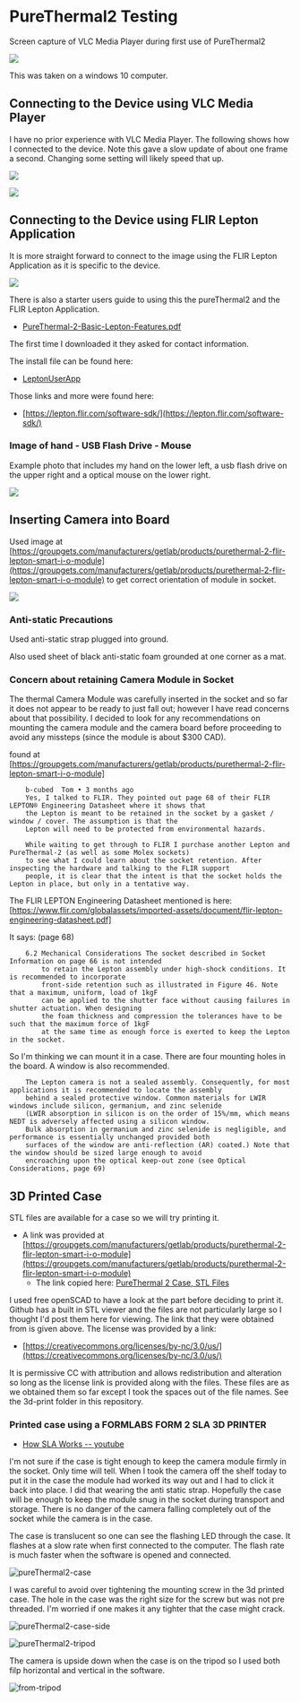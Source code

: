 # PureThermal2 Testing

Screen capture of VLC Media Player during first use of PureThermal2

![](images/screenshot.jpg)

This was taken on a windows 10 computer.

## Connecting to the Device using VLC Media Player

I have no prior experience with VLC Media Player. The following shows how I connected to the device.
Note this gave a slow update of about one frame a second. Changing some setting will likely speed that up.

![](images/vlc-open01.jpg)

![](images/vlc-device.jpg)

## Connecting to the Device using FLIR Lepton Application

It is more straight forward to connect to the image using the FLIR Lepton Application as it is specific to the device.

![](images/leptonImage.jpg)

There is also a starter users guide to using this the pureThermal2 and the FLIR Lepton Application.

* [PureThermal-2-Basic-Lepton-Features.pdf](https://lepton.flir.com/wp-content/uploads/2015/06/PureThermal-2-Basic-Lepton-Features.pdf)

The first time I downloaded it they asked for contact information.

The install file can be found here:

* [LeptonUserApp](https://lepton.flir.com/wp-content/uploads/2015/06/LeptonUserApp_1.3.2.msi_.zip)

Those links and more were found here:

* [https://lepton.flir.com/software-sdk/](https://lepton.flir.com/software-sdk/)

### Image of hand - USB Flash Drive - Mouse

Example photo that includes my hand on the lower left, a usb flash drive on the upper right and a optical mouse on the lower right.

![](images/hand-flashdrive-mouse.jpg)

## Inserting Camera into Board
 
Used image at [https://groupgets.com/manufacturers/getlab/products/purethermal-2-flir-lepton-smart-i-o-module](https://groupgets.com/manufacturers/getlab/products/purethermal-2-flir-lepton-smart-i-o-module)
to get correct orientation of module in socket. 
 
![](https://groupgets-files.s3.amazonaws.com/PT2/PT2_Description_Diagram.png)
 
### Anti-static Precautions

Used anti-static strap plugged into ground.

Also used sheet of black anti-static foam grounded at one corner as a mat.

### Concern about retaining Camera Module in Socket

The thermal Camera Module was carefully inserted in the socket and so far it does not appear to be ready to just fall out; however I have read concerns about 
that possibility. I decided to look for any recommendations on mounting the camera module and the camera board before proceeding to avoid any missteps 
(since the module is about $300 CAD).

found at [https://groupgets.com/manufacturers/getlab/products/purethermal-2-flir-lepton-smart-i-o-module]

~~~~
    b-cubed  Tom • 3 months ago
    Yes, I talked to FLIR. They pointed out page 68 of their FLIR LEPTON® Engineering Datasheet where it shows that 
	the Lepton is meant to be retained in the socket by a gasket / window / cover. The assumption is that the 
	Lepton will need to be protected from environmental hazards.

    While waiting to get through to FLIR I purchase another Lepton and PureThermal-2 (as well as some Molex sockets) 
	to see what I could learn about the socket retention. After inspecting the hardware and talking to the FLIR support 
	people, it is clear that the intent is that the socket holds the Lepton in place, but only in a tentative way.
~~~~

The FLIR LEPTON Engineering Datasheet mentioned is here:
[https://www.flir.com/globalassets/imported-assets/document/flir-lepton-engineering-datasheet.pdf​] 

It says: (page 68)

~~~~
    6.2 Mechanical Considerations The socket described in Socket Information on page 66 is not intended 
	    to retain the Lepton assembly under high-shock conditions. It is recommended to incorporate 
		front-side retention such as illustrated in Figure 46. Note that a maximum, uniform, load of 1kgF 
		can be applied to the shutter face without causing failures in shutter actuation. When designing 
		the foam thickness and compression the tolerances have to be such that the maximum force of 1kgF 
		at the same time as enough force is exerted to keep the Lepton in the socket. 
~~~~

So I'm thinking we can mount it in a case. There are four mounting holes in the board. A window is also recommended. 

~~~~
    The Lepton camera is not a sealed assembly. Consequently, for most applications it is recommended to locate the assembly 
    behind a sealed protective window. Common materials for LWIR windows include silicon, germanium, and zinc selenide 
    (LWIR absorption in silicon is on the order of 15%/mm, which means NEDT is adversely affected using a silicon window. 
    Bulk absorption in germanium and zinc selenide is negligible, and performance is essentially unchanged provided both 
    surfaces of the window are anti-reflection (AR) coated.) Note that the window should be sized large enough to avoid 
    encroaching upon the optical keep-out zone (see Optical Considerations, page 69)
~~~~

## 3D Printed Case

STL files are available for a case so we will try printing it.

* A link was provided at [https://groupgets.com/manufacturers/getlab/products/purethermal-2-flir-lepton-smart-i-o-module](https://groupgets.com/manufacturers/getlab/products/purethermal-2-flir-lepton-smart-i-o-module)
    * The link copied here: [PureThermal 2 Case, STL Files](https://groupgets-files.s3.amazonaws.com/PT2/PT2_Case.zip)
	
I used free openSCAD to have a look at the part before deciding to print it. Github has a built in STL viewer and the files are not 
particularly large so I thought I'd post them here for viewing. The link that they were obtained from is given above. The license was provided by
a link:

* [https://creativecommons.org/licenses/by-nc/3.0/us/](https://creativecommons.org/licenses/by-nc/3.0/us/)

It is permissive CC with attribution and allows redistribution and alteration so long as the license link is provided along with the files. 
These files are as we obtained them so far except I took the spaces out of the file names. See the 3d-print folder in this repository.

### Printed case using a FORMLABS FORM 2 SLA 3D PRINTER

* [How SLA Works -- youtube](https://youtu.be/8a2xNaAkvLo)

I'm not sure if the case is tight enough to keep the camera module firmly in the socket. Only time will tell. When I took the camera off 
the shelf today to put it in the case the module had worked its way out and I had to click it back into place. I did that wearing the 
anti static strap. Hopefully the case will be enough to keep the module snug in the socket during transport and storage.  There is no danger 
of the camera falling completely out of the socket  while the camera is in the case.

The case is translucent so one can see the flashing LED through the case. It flashes at a slow rate when 
first connected to the computer. The flash rate is much faster when the software is opened and connected.

![pureThermal2-case](images/pureThermal2-case.jpg)

I was careful to avoid over tightening​ the mounting screw in the 3d printed case. The hole in the case was the right 
size for the screw but was not pre threaded. I'm worried if one makes it any tighter that the case might crack.

![pureThermal2-case-side](images/pureThermal2-case-side.jpg)

![pureThermal2-tripod](images/pureThermal2-tripod.jpg)

The camera is upside down when the case is on the tripod so I used both filp horizontal and vertical in the software. 

![from-tripod](images/from-tripod.jpg)

